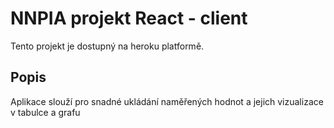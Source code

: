 # NNPIA projekt React - client

Tento projekt je dostupný na heroku platformě.

## Popis

Aplikace slouží pro snadné ukládání naměřených hodnot a jejich vizualizace v tabulce a grafu
